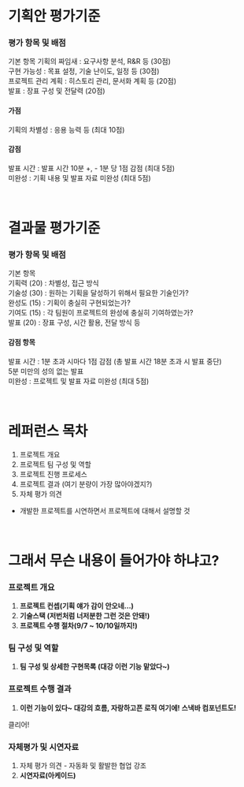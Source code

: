 # 기획안 평가기준
### 평가 항목 및 배점
기본 항목
기획의 짜임새 : 요구사항 분석, R&R 등 (30점)  
구현 가능성 : 목표 설정, 기술 난이도, 일정 등 (30점)  
프로젝트 관리 계획 : 히스토리 관리, 문서화 계획 등 (20점)  
발표 : 장표 구성 및 전달력 (20점)  
#### 가점 
기획의 차별성 : 응용 능력 등 (최대 10점)  
#### 감점
발표 시간 : 발표 시간 10분 +, - 1분 당 1점 감점 (최대 5점)   
미완성 : 기획 내용 및 발표 자료 미완성 (최대 5점)  

</br>

# 결과물 평가기준
### 평가 항목 및 배점
기본 항목  
기획력 (20) : 차별성, 접근 방식  
기술성 (30) : 원하는 기획을 달성하기 위해서 필요한 기술인가?  
완성도 (15) : 기획이 충실히 구현되었는가?  
기여도 (15) : 각 팀원이 프로젝트의 완성에 충실히 기여하였는가?  
발표 (20) : 장표 구성, 시간 활용, 전달 방식 등  
#### 감점 항목
발표 시간 : 1분 초과 시마다 1점 감점 (총 발표 시간 18분 초과 시 발표 중단)  
5분 미만의 성의 없는 발표  
미완성 : 프로젝트 및 발표 자료 미완성 (최대 5점)  

</br>

# 레퍼런스 목차
1. 프로젝트 개요
2. 프로젝트 팀 구성 및 역할
3. 프로젝트 진행 프로세스
4. 프로젝트 결과 (여기 분량이 가장 많아야겠지?)
5. 자체 평가 의견
+ 개발한 프로젝트를 시연하면서 프로젝트에 대해서 설명할 것

</br>

# 그래서 무슨 내용이 들어가야 하냐고?

### 프로젝트 개요
1. **프로젝트 컨셉(기획 얘가 감이 안오네...)**
2. **기술스택 (저번처럼 너저분한 그런 것은 안돼!)**
3. **프로젝트 수행 절차(9/7 ~ 10/10일까지!)**

### 팀 구성 및 역할
1. **팀 구성 및 상세한 구현목록 (대강 이런 기능 맡았다~)**

### 프로젝트 수행 결과
1. **이런 기능이 있다~ 대강의 흐름, 자랑하고픈 로직 여기에! 스낵바 컴포넌트도!**

클리어!

### 자체평가 및 시연자료
1. 자체 평가 의견 - 자동화 및 활발한 협업 강조
2. **시연자료(아케이드)**
